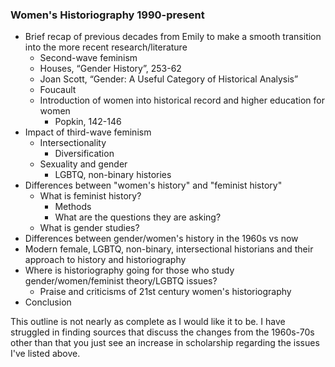 ### Women's Historiography 1990-present
- Brief recap of previous decades from Emily to make a smooth transition into the more recent research/literature
  - Second-wave feminism
   - Houses, “Gender History”, 253-62
   - Joan Scott, “Gender: A Useful Category of Historical Analysis”
  - Foucault
  - Introduction of women into historical record and higher education for women
    - Popkin, 142-146
- Impact of third-wave feminism
  - Intersectionality
    - Diversification
  - Sexuality and gender
    - LGBTQ, non-binary histories
- Differences between "women's history" and "feminist history"
  - What is feminist history?
    - Methods
    - What are the questions they are asking?
  - What is gender studies?
 - Differences between gender/women's history in the 1960s vs now
  - Modern female, LGBTQ, non-binary, intersectional historians and their approach to history and historiography
- Where is historiography going for those who study gender/women/feminist theory/LGBTQ issues?
  - Praise and criticisms of 21st century women's historiography
- Conclusion

This outline is not nearly as complete as I would like it to be. I have struggled in finding sources that discuss the changes from the 1960s-70s other than that you just see an increase in scholarship regarding the issues I've listed above.
